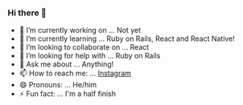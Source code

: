 ### Hi there 👋

- 🔭 I’m currently working on ... Not yet
- 🌱 I’m currently learning ... Ruby on Rails, React and React Native!
- 👯 I’m looking to collaborate on ... React
- 🤔 I’m looking for help with ... Ruby on Rails
- 💬 Ask me about ... Anything!
- 📫 How to reach me: ... [Instagram](https://www.instagram.com/xferchovj/)
- 😄 Pronouns: ... He/him
- ⚡ Fun fact: ... I'm a half finish
